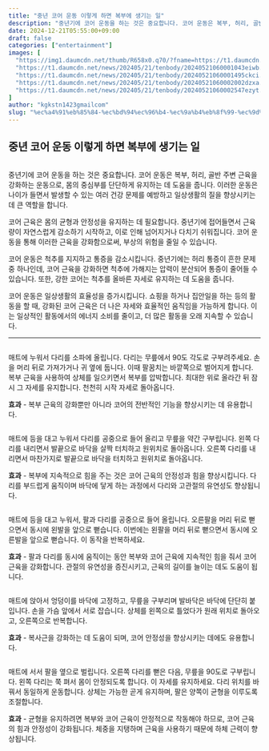 ```yaml
---
title: "중년 코어 운동 이렇게 하면 복부에 생기는 일"
description: "중년기에 코어 운동을 하는 것은 중요합니다. 코어 운동은 복부, 허리, 골반 주변 근육을 강화하는 운동으로, 몸의 중심부를 단단하게 유지하는 데 도움을 줍니다. 이러한 운동은 나이가 들면서 발생할 수 있는 여러 건강 문제를 예방하고 일상생활의 질을 향상시키는 데 큰 역"
date: 2024-12-21T05:55:00+09:00
draft: false
categories: ["entertainment"]
images: [
  "https://img1.daumcdn.net/thumb/R658x0.q70/?fname=https://t1.daumcdn.net/news/202405/21/tenbody/20240521060000763kepx.jpg"
  "https://t1.daumcdn.net/news/202405/21/tenbody/20240521060001043eiwb.gif"
  "https://t1.daumcdn.net/news/202405/21/tenbody/20240521060001495ckci.gif"
  "https://t1.daumcdn.net/news/202405/21/tenbody/20240521060002002dzxa.gif"
  "https://t1.daumcdn.net/news/202405/21/tenbody/20240521060002547ezyt.gif"
]
author: "kgkstn1423gmailcom"
slug: "%ec%a4%91%eb%85%84-%ec%bd%94%ec%96%b4-%ec%9a%b4%eb%8f%99-%ec%9d%b4%eb%a0%87%ea%b2%8c-%ed%95%98%eb%a9%b4-%eb%b3%b5%eb%b6%80%ec%97%90-%ec%83%9d%ea%b8%b0%eb%8a%94-%ec%9d%bc"
---
```


<h2 >중년 코어 운동 이렇게 하면 복부에 생기는 일</h2> <figure ><img src="https://img1.daumcdn.net/thumb/R658x0.q70/?fname=https://t1.daumcdn.net/news/202405/21/tenbody/20240521060000763kepx.jpg" alt=""/></figure> <p>중년기에 코어 운동을 하는 것은 중요합니다. 코어 운동은 복부, 허리, 골반 주변 근육을 강화하는 운동으로, 몸의 중심부를 단단하게 유지하는 데 도움을 줍니다. 이러한 운동은 나이가 들면서 발생할 수 있는 여러 건강 문제를 예방하고 일상생활의 질을 향상시키는 데 큰 역할을 합니다.</p> <p>코어 근육은 몸의 균형과 안정성을 유지하는 데 필요합니다. 중년기에 접어들면서 근육량이 자연스럽게 감소하기 시작하고, 이로 인해 넘어지거나 다치기 쉬워집니다. 코어 운동을 통해 이러한 근육을 강화함으로써, 부상의 위험을 줄일 수 있습니다.</p> <p>코어 운동은 척추를 지지하고 통증을 감소시킵니다. 중년기에는 허리 통증이 흔한 문제 중 하나인데, 코어 근육을 강화하면 척추에 가해지는 압력이 분산되어 통증이 줄어들 수 있습니다. 또한, 강한 코어는 척추를 올바른 자세로 유지하는 데 도움을 줍니다.</p> <p>코어 운동은 일상생활의 효율성을 증가시킵니다. 쇼핑을 하거나 집안일을 하는 등의 활동을 할 때, 강화된 코어 근육은 더 나은 자세와 효율적인 움직임을 가능하게 합니다. 이는 일상적인 활동에서의 에너지 소비를 줄이고, 더 많은 활동을 오래 지속할 수 있습니다.</p> <hr /> <figure ><img src="https://t1.daumcdn.net/news/202405/21/tenbody/20240521060001043eiwb.gif" alt=""/></figure> <p>매트에 누워서 다리를 소파에 올립니다. 다리는 무릎에서 90도 각도로 구부려주세요. 손을 머리 뒤로 가져가거나 귀 옆에 둡니다. 이때 팔꿈치는 바깥쪽으로 벌어지게 합니다. 복부 근육을 사용하여 상체를 일으키면서 복부를 압박합니다. 최대한 위로 올라간 뒤 잠시 그 자세를 유지합니다. 천천히 시작 자세로 돌아옵니다.</p> <p><strong>효과</strong> - 복부 근육의 강화뿐만 아니라 코어의 전반적인 기능을 향상시키는 데 유용합니다.</p> <figure ><img src="https://t1.daumcdn.net/news/202405/21/tenbody/20240521060001495ckci.gif" alt=""/></figure> <p>매트에 등을 대고 누워서 다리를 공중으로 들어 올리고 무릎을 약간 구부립니다. 왼쪽 다리를 내리면서 발끝으로 바닥을 살짝 터치하고 원위치로 돌아옵니다. 오른쪽 다리를 내리면서 마찬가지로 발끝으로 바닥을 터치하고 원위치로 돌아옵니다.</p> <p><strong>효과</strong> - 복부에 지속적으로 힘을 주는 것은 코어 근육의 안정성과 힘을 향상시킵니다. 다리를 부드럽게 움직이며 바닥에 닿게 하는 과정에서 다리와 고관절의 유연성도 향상됩니다.</p> <figure ><img src="https://t1.daumcdn.net/news/202405/21/tenbody/20240521060002002dzxa.gif" alt=""/></figure> <p>매트에 등을 대고 누워서, 팔과 다리를 공중으로 들어 올립니다. 오른팔을 머리 뒤로 뻗으면서 동시에 왼발을 앞으로 뻗습니다. 이번에는 왼팔을 머리 뒤로 뻗으면서 동시에 오른발을 앞으로 뻗습니다. 이 동작을 반복하세요.</p> <p><strong>효과</strong> - 팔과 다리를 동시에 움직이는 동안 복부와 코어 근육에 지속적인 힘을 줘서 코어 근육을 강화합니다. 관절의 유연성을 증진시키고, 근육의 길이를 늘이는 데도 도움이 됩니다.</p> <figure ><img src="https://t1.daumcdn.net/news/202405/21/tenbody/20240521060002547ezyt.gif" alt=""/></figure> <p>매트에 앉아서 엉덩이를 바닥에 고정하고, 무릎을 구부리며 발바닥은 바닥에 단단히 붙입니다. 손을 가슴 앞에서 서로 잡습니다. 상체를 왼쪽으로 틀었다가 원래 위치로 돌아오고, 오른쪽으로 반복합니다.</p> <p><strong>효과</strong> - 복사근을 강화하는 데 도움이 되며, 코어 안정성을 향상시키는 데에도 유용합니다.</p> <figure ><img src="https://t1.daumcdn.net/news/202405/21/tenbody/20240521060002952ohka.gif" alt=""/></figure> <p>매트에 서서 팔을 옆으로 벌립니다. 오른쪽 다리를 뻗은 다음, 무릎을 90도로 구부립니다. 왼쪽 다리는 쭉 펴서 몸이 안정되도록 합니다. 이 자세를 유지하세요. 다리 위치를 바꿔서 동일하게 운동합니다. 상체는 가능한 곧게 유지하며, 팔은 양쪽이 균형을 이루도록 조절합니다.</p> <p><strong>효과</strong> - 균형을 유지하려면 복부와 코어 근육이 안정적으로 작동해야 하므로, 코어 근육의 힘과 안정성이 강화됩니다. 체중을 지탱하며 근육을 사용하기 때문에 하체 근력이 향상됩니다.</p>